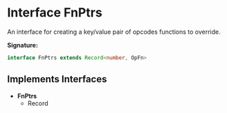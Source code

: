 
# Interface FnPtrs

An interface for creating a key/value pair of opcodes functions to override.

<b>Signature:</b>

```typescript
interface FnPtrs extends Record<number, OpFn> 
```

## Implements Interfaces

- <b>FnPtrs</b>
    - Record

